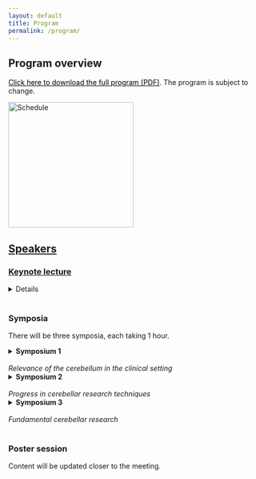 ```yaml
---
layout: default
title: Program
permalink: /program/
---
```



## Program overview
<a href="../files/schema.pdf" style="color: black">Click here to download the full program (PDF)</a>. The program is subject to change.


<a href="../assets/img/DCM_schedule.png"><img src="../assets/img/DCM_schedule.png" alt="Schedule" width="250">
<!--</a><a href="../assets/img/scheduletemp.png"><img src="../assets/img/scheduletemp.png" alt="Schedule" width="250"></a>
-->

## Speakers
<h3> Keynote lecture </h3>
<details>
<summary> <img src="../assets/img/Chris_de_Zeeuw.jpg" alt="Face Icon" width="128" height="128"  align="left" style="vertical-align:left;margin:10px 30px"> <br> <b> Prof. Dr. Chris de Zeeuw</b><br> <i>Keynote lecture</i><br><br><br></summary>
<ul>
<br>
The keynote lecture will be provided by <a href="https://neuro.nl/person/Chris-de%20Zeeuw"> <span> Prof. Dr. Chris de Zeeuw </span> </a> from Erasmus University Rotterdam and Netherlands Institute for Neuroscience. <br> <br>
<span>Title</span>: Orchestration of Behavior by the Olivocerebellar System.
</ul>

</details>


<br>

### Symposia
There will be three symposia, each taking 1 hour.
<details>
<summary> <b> Symposium 1</b> <br> <br>  <i>Relevance of the cerebellum in the clinical setting</i><br></summary>
<ul>
<br>
Summary of the session
<br><br>
<a href="https://www.umcutrecht.nl/en/Research/Researchers/Hoebeek-Freek-FE"> <div>Freek Hoebeek</div> </a> from UMC Utrecht will present on "The developing cerebello-thalamic connection in health and disease"
<br><br>
<a href="https://nl.linkedin.com/in/stacha-reumers"> <div>Stacha Reumers</div> </a> from Radboud UMC will present on the cerebellum and cognition: impairment following cerebellar stroke
<br><br>
<a href="https://researchportal.vub.be/nl/persons/stefanie-keulen"> <div>Stefanie Keulen</div> </a> from Vrije Universiteit Brussel will present on ....

</ul>
</details>

<details>
<summary><b> Symposium 2</b> <br> <br>  <i>Progress in cerebellar research techniques</i><br></summary>
<ul>
<br>
summary of the session
<br><br>
<a href="http://janaklaus.com/"><div> Jana Klaus </div> </a> from Utrecht University will present "Measuring cerebellar signals using EEG and MEG"
<br><br>
<a href="https://spinozacentre.nl/zwaag/index.html"><div> Wietske van der Zwaag</div> </a>from the Spinoza Centre for Neuroimaging will present "Structural and functional imaging of the human cerebellum in-vivo using 7T MRI"
<br><br>
<a href="https://www.radboudumc.nl/personen/roderick-maas"><div> Roderick Maas </div> </a> from Radboud UMC will present on non-invasive stimulation of the cerebellum
<br>
</ul>
</details>

<details>
<summary>  <b>Symposium 3</b> <br> <br>  <i>Fundamental cerebellar research</i><br></summary>
<ul>
<br>
Summary of the session
<br><br>
 <a href="https://neuro.nl/person/Aleksandra-Badura"> <div>Aleksandra Badura</div> </a> from Erasmus MC Rotterdam will present on the role of cerebellum in autism – what can we learn from monogenic murine autism models?
<br>
<br>
 <a href="https://www.spinozacentre.nl/persoon/wietske-zuiderbaan/"> <div>Wietske Zuiderbaan</div> </a>  from the Spinoza Centre for Neuroimaging will present on "Topographic connectivity in the cerebellum for different cognitive states"
 <br><br>
 <a href="https://cng-lab.github.io/people.html"> <div>Neville Magielse </div></a> from Forschungzentrum Jülich and the Max Planck Institute Leipzig will present data on the primate expansion of cerebellar crura I-II: primate-general or human-unique scaling?
</ul>
</details>

<br>

### Poster session
Content will be updated closer to the meeting.

<br>

<!---
  <table>
    <tbody>
      <tr>
        <th style="font-weight:normal">Emotion</th>
        <th style="font-weight:normal">Social</th>
        <th style="font-weight:normal">Language</th>
        <th style="font-weight:normal">Cognition</th>            
      </tr>

      <tr>
        <td style="vertical-align:top">
          <ul style="font-size:15px; padding-left: 10px">
          <br> 01: Cerebellar functional connectivity Test test test
          <br> 02: Cerebellar activation during the PSAP Test test test
          <br> 03: Test test test
          <br> 04: Test test test test test test
          <br> 05: Test test test test test test
          <br> 06:  Test test test test test test
          </ul>
        </td>

        <td style="vertical-align:top">
          <ul style="font-size:15px; padding-left: 10px">
            <li>Object Perception</li>
            <li>Perceptual Organisation</li>
            <li>Perceptual Decision making</li>
            <li>Attention-II</li>
            <li>Social Perception</li>
            <li>Temporal processing</li>
            <li>Memory & Learning</li>
            <li>Colour</li>
            <li>Eye Movements-II</li>
          </ul>
        </td>

        <td style="vertical-align:top">
          <ul style="font-size:15px; padding-left: 10px">
            <li>Face Perception-II</li>
            <li>Perception Action-II</li>
            <li>Adaptation & Aftereffects</li>
            <li>Art & Aesthetics</li>
            <li>Clinical aspects & Clinical Populations</li>
            <li>Scene Perception</li>
            <li>Motion Perception</li>
            <li>Individual differences</li>
            <li>Lightness, Brightness</li>
          </ul>
        </td>

        <td style="vertical-align:top">
          <ul style="font-size:15px; padding-left: 10px">
            <li>Depth & Stereo</li>
            <li>Computational modelling</li>
            <li>Crowding</li>
            <li>Peripheral Vision</li>
            <li>Magnitude Time Numerosity</li>
            <li>Visual search & Foraging</li>
          </ul>
        </td>

      </tr>
    </tbody>
  </table>
-->
